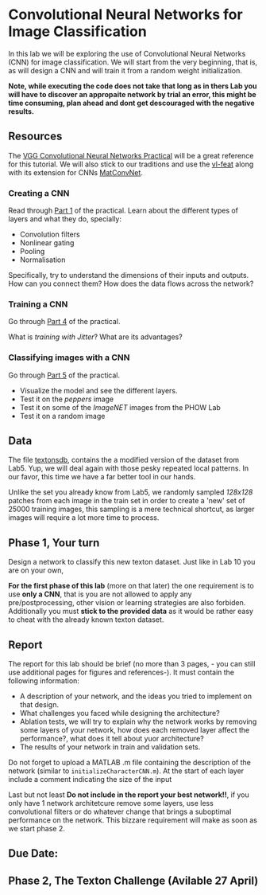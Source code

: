 # Convolutional Neural Networks for Image Classification
In this lab we will be exploring the use of Convolutional Neural Networks (CNN) for image classification. We will start from the very beginning, that is, as will design a CNN and will train it from a random weight initialization.

**Note, while executing the code does not take that long as in thers Lab you will have to discover an appropaite network by trial an error, this might be time consuming, plan ahead and dont get descouraged with the negative results.**

## Resources
The [VGG Convolutional Neural Networks Practical](http://www.robots.ox.ac.uk/~vgg/practicals/cnn/index.html) will be a great reference for this tutorial. We will also stick to our traditions and use the [vl-feat](http://www.vlfeat.org/matlab/matlab.html) along with its extension for CNNs [MatConvNet](http://www.vlfeat.org/matconvnet/functions/).


### Creating a CNN
Read through [Part 1](http://www.robots.ox.ac.uk/~vgg/practicals/cnn/index.html#part1) of the practical.
Learn about the different types of layers and what they do, specially:

- Convolution filters
- Nonlinear gating
- Pooling
- Normalisation

Specifically, try to understand the dimensions of their inputs and outputs. How can you connect them? How does the data flows across the network?

### Training a CNN

Go through [Part 4](http://www.robots.ox.ac.uk/~vgg/practicals/cnn/index.html#part-4-learning-a-character-cnn) of the practical.

What is *training with Jitter*?
What are its advantages?


### Classifying images with a CNN

Go through [Part 5](http://www.robots.ox.ac.uk/~vgg/practicals/cnn/index.html#part-5-using-pretrained-models) of the practical.

- Visualize the model and see the different layers.
- Test it on the *peppers* image
- Test it on some of the *ImageNET* images from the PHOW Lab
- Test it on a random image

## Data

The file [textonsdb](), contains the a modified version of the dataset from Lab5. Yup, we will deal again with those pesky repeated local patterns. In our favor, this time we have a far better tool in our hands.

Unlike the set you already know from Lab5, we randomly sampled *128x128* patches from each image in the train set in order to create a 'new' set of 25000 training images, this sampling is a mere technical shortcut, as larger images will require a lot more time to process.

## Phase 1, Your turn

Design a network to classify this new texton dataset. Just like in Lab 10 you are on your own, 

**For the first phase of this lab** (more on that later) the one requirement is to use **only a CNN**, that is you are not allowed to apply any pre/postprocessing, other vision or learning strategies are also forbiden. Additionally you must **stick to the provided data** as it would be rather easy to cheat with the already known texton dataset.

## Report
The report for this lab should be brief (no more than 3 pages, - you can still use additional pages for figures and references-). It must contain the following information:

- A description of your network, and the ideas you tried to implement on that design.
- What challenges you faced while designing the architecture?
- Ablation tests, we will try to explain why the network works by removing some layers of your network, how does each removed layer affect the performance?, what does it tell about yuor architecture?
- The results of your network in train and validation sets.

Do not forget to upload a MATLAB .m file containing the description of the network (similar to ``initializeCharacterCNN.m``). At the start of each layer include a comment indicating the size of the input

Last but not least **Do not include in the report your best network!!**, if you only have 1 network architetcure remove some layers, use less convolutional filters or do whatever change that brings a suboptimal performance on the network. This bizzare requirement will make as soon as we start phase 2.

## Due Date:


## Phase 2, The Texton Challenge (Avilable 27 April)






